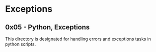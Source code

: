 # Exceptions
## 0x05 - Python, Exceptions
This directory is designated for handling errors and exceptions tasks in python scripts.
